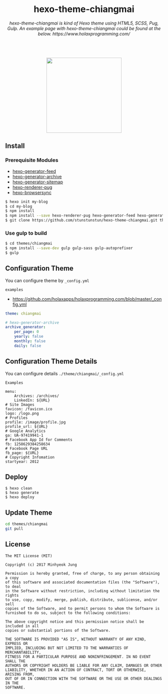 
<h1 align="center">
  hexo-theme-chiangmai
</h1>

<div align="center">
  <em>hexo-theme-chiangmai is kind of Hexo theme using HTML5, SCSS, Pug, Gulp. An example page with hexo-theme-chiangmai could be found at the below.</em>
  <em>https://www.holaxprogramming.com/</em>
</div>

<br>
<br>
<br>
<br>

<div align="center">
  <img src='http://www.chiangmaijointour.com/upload/logo.JPG' height='240'/>
</div>

## Install

### Prerequisite Modules

- [hexo-generator-feed](https://github.com/hexojs/hexo-generator-feed)
- [hexo-generator-archive](https://github.com/hexojs/hexo-generator-archive)
- [hexo-generator-sitemap](https://github.com/hexojs/hexo-generator-sitemap)
- [hexo-renderer-pug](https://github.com/maxknee/hexo-render-pug)
- [hexo-browsersync](https://github.com/hexojs/hexo-browsersync)

``` bash
$ hexo init my-blog
$ cd my-blog
$ npm install
$ npm install --save hexo-renderer-pug hexo-generator-feed hexo-generator-sitemap hexo-browsersync hexo-generator-archive
$ git clone https://github.com/stunstunstun/hexo-theme-chiangmai.git themes/chiangmai
```

### Use gulp to build

``` bash
$ cd themes/chiangmai
$ npm install --save-dev gulp gulp-sass gulp-autoprefixer
$ gulp
```

## Configuration Theme

You can configure theme by `_config.yml`

`examples`
- https://github.com/holaxapps/holaxprogramming.com/blob/master/_config.yml

```yaml
theme: chiangmai

# hexo-generator-archive
archive_generator:
    per_page: 0
    yearly: false
    monthly: false
    daily: false
```

## Configuration Theme Details

You can configure details `./theme/chiangmai/_config.yml`

`Examples`

```
menu:
    Archives: /archives/
    LinkedIn: ${URL}
# Site Images
favicon: /favicon.ico
logo: /logo.png
# Profiles
profile: /image/profile.jpg
profile_url: ${URL}
# Google Analytics
ga: UA-97419941-1
# Facebook App Id for Comments
fb: 1258629384258634
# Facebook Page URL
fb_page: ${URL}
# Copyright Infomation
startyear: 2012
```

## Deploy

```shell
$ hexo clean
$ hexo generate
$ hexo deploy
```

## Update Theme

``` bash
cd themes/chiangmai
git pull
```

## License

```
The MIT License (MIT)

Copyright (c) 2017 Minhyeok Jung

Permission is hereby granted, free of charge, to any person obtaining a copy
of this software and associated documentation files (the "Software"), to deal
in the Software without restriction, including without limitation the rights
to use, copy, modify, merge, publish, distribute, sublicense, and/or sell
copies of the Software, and to permit persons to whom the Software is
furnished to do so, subject to the following conditions:

The above copyright notice and this permission notice shall be included in all
copies or substantial portions of the Software.

THE SOFTWARE IS PROVIDED "AS IS", WITHOUT WARRANTY OF ANY KIND, EXPRESS OR
IMPLIED, INCLUDING BUT NOT LIMITED TO THE WARRANTIES OF MERCHANTABILITY,
FITNESS FOR A PARTICULAR PURPOSE AND NONINFRINGEMENT. IN NO EVENT SHALL THE
AUTHORS OR COPYRIGHT HOLDERS BE LIABLE FOR ANY CLAIM, DAMAGES OR OTHER
LIABILITY, WHETHER IN AN ACTION OF CONTRACT, TORT OR OTHERWISE, ARISING FROM,
OUT OF OR IN CONNECTION WITH THE SOFTWARE OR THE USE OR OTHER DEALINGS IN THE
SOFTWARE.
```
